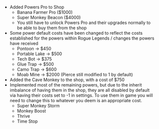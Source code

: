- Added Powers Pro to Shop
    - Banana Farmer Pro (\$1000)
    - Super Monkey Beacon (\$4000)
    - You still have to unlock Powers Pro and their upgrades normally to be able to buy them from the shop
- Some power default costs have been changed to reflect the costs established for the powers within Rogue Legends /
  changes the powers have received
    - Pontoon -> \$450
    - Portable Lake -> \$500
    - Tech Bot -> \$375
    - Glue Trap -> \$500
    - Camo Trap -> \$600
    - Moab Mine -> \$2000 (Pierce still modified to 1 by default)
- Added the Cave Monkey to the shop, with a cost of \$750
- Implemented most of the remaining powers, but due to the inherit imbalance of having them in the shop, they are all
  disabled by default via having their costs set to -1 in settings. To use them in game you will need to change this to
  whatever you deem is an appropriate cost.
    - Super Monkey Storm
    - Monkey Boost
    - Thrive
    - Time Stop